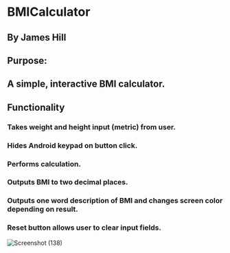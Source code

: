 # BMICalculator
## By James Hill
## Purpose:
## A simple, interactive BMI calculator.
## Functionality
### Takes weight and height input (metric) from user.
### Hides Android keypad on button click.
### Performs calculation.
### Outputs BMI to two decimal places.
### Outputs one word description of BMI and changes screen color depending on result.
### Reset button allows user to clear input fields.


![Screenshot (138)](https://user-images.githubusercontent.com/60713038/204059715-ee8ad506-3309-44da-a5a6-8e7f424b3453.png)
